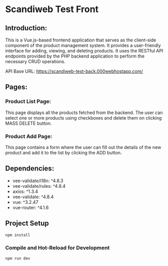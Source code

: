 # Scandiweb Test Front

## Introduction:

This is a Vue.js-based frontend application that serves as the client-side component of the product management system. It provides a user-friendly interface for adding, viewing, and deleting products. It uses the RESTful API endpoints provided by the PHP backend application to perform the necessary CRUD operations.

API Base URL: https://scandiweb-test-back.000webhostapp.com/

## Pages:

### Product List Page:

This page displays all the products fetched from the backend. The user can select one or more products using checkboxes and delete them on clicking MASS DELETE button.

### Product Add Page:

This page contains a form where the user can fill out the details of the new product and add it to the list by clicking the ADD button.

## Dependencies:

- vee-validate/i18n: ^4.8.3
- vee-validate/rules: ^4.8.4
- axios: ^1.3.4
- vee-validate: ^4.8.4
- vue: ^3.2.47
- vue-router: ^4.1.6

## Project Setup

```sh
npm install
```

### Compile and Hot-Reload for Development

```sh
npm run dev
```
